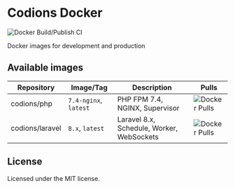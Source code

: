 # Codions Docker

![Docker Build/Publish CI](https://github.com/codions/docker-images/workflows/Docker%20Build/Publish%20CI/badge.svg)

Docker images for development and production

## Available images
| Repository              | Image/Tag              | Description                               | Pulls |
| ----------------------- | ---------------------- | ----------------------------------------- | ----- |
| codions/php             | `7.4-nginx`, `latest`  | PHP FPM 7.4, NGINX, Supervisor            | ![Docker Pulls](https://img.shields.io/docker/pulls/codions/php) |
| codions/laravel         | `8.x`, `latest`        | Laravel 8.x, Schedule, Worker, WebSockets | ![Docker Pulls](https://img.shields.io/docker/pulls/codions/laravel) |

## License
Licensed under the MIT license.